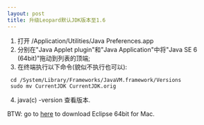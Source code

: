 ```yaml
---
layout: post
title: 升级Leopard默认JDK版本至1.6
---
```


1. 打开  /Application/Utilities/Java Preferences.app
2. 分别在"Java Applet plugin"和"Java Application"中将"Java SE 6 (64bit)"拖动到列表的顶端;
3. 在终端执行以下命令(貌似不执行也可以):
<pre><code> cd /System/Library/Frameworks/JavaVM.framework/Versions
 sudo mv CurrentJDK CurrentJDK.orig</code></pre>
4. java(c) -version 查看版本.

BTW: go to <a href="http://www.eclipse.org/downloads/download.php?file=/eclipse/downloads/drops/R-3.5.1-200909170800/eclipse-SDK-3.5.1-macosx-cocoa-x86_64.tar.gz">here</a> to download Eclipse 64bit for Mac.

